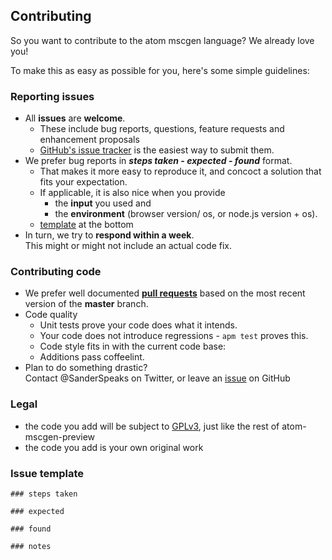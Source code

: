## Contributing

So you want to contribute to the atom mscgen language? We already love you!

To make this as easy as possible for you, here's some simple guidelines:

### Reporting issues
- All **issues** are **welcome**.    
  - These include bug reports, questions, feature requests and enhancement
    proposals
  - [GitHub's issue tracker](https://github.com/mscgenjs/atom-language-mscgen/issues)
    is the easiest way to submit them.
- We prefer bug reports in  **_steps taken_ - _expected_ - _found_** format.
  - That makes it more easy to reproduce it, and concoct a solution that fits
     your expectation.
  - If applicable, it is also nice when you provide
    - the **input** you used and
    - the **environment** (browser version/ os, or node.js version + os).
  - [template](#issue-template) at the bottom
- In turn, we try to **respond within a week**.    
  This might or might not include an actual code fix.

### Contributing code
- We prefer well documented
  **[pull requests](https://help.github.com/articles/creating-a-pull-request/)**
  based on the most recent version of the **master** branch.
- Code quality
    - Unit tests prove your code does what it intends.
    - Your code does not introduce regressions - ```apm test``` proves this.
    - Code style fits in with the current code base:
    - Additions pass coffeelint.
- Plan to do something drastic?     
  Contact @SanderSpeaks on Twitter, or leave an [issue](https://github.com/sverweij/atom-mscgen-preview/issues/new) on GitHub

### Legal
- the code you add will be subject to
  [GPLv3](wikum/licenses/license.mscgen_js.md), just like the rest of
  atom-mscgen-preview
- the code you add is your own original work

### Issue template
    ### steps taken

    ### expected

    ### found

    ### notes
